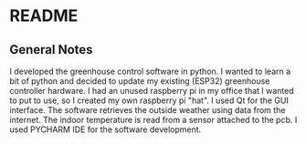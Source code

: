 # README

## General Notes
I developed the greenhouse control software in python.  I wanted to learn a bit of python and decided to update my existing (ESP32) greenhouse controller hardware.
I had an unused raspberry pi in my office that I wanted to put to use, so I created my own raspberry pi "hat".
I used Qt for the GUI interface.  The software retrieves the outside weather using data from the internet.
The indoor temperature is read from a sensor attached to the pcb.
I used PYCHARM IDE for the software development.
